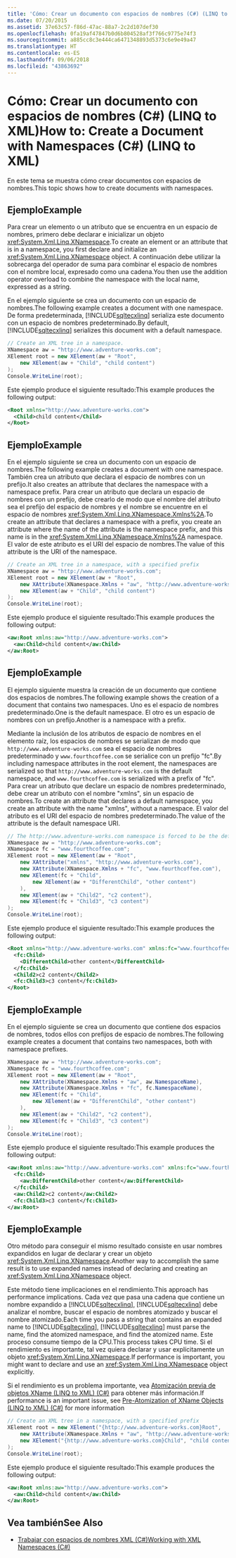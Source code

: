 ```yaml
---
title: 'Cómo: Crear un documento con espacios de nombres (C#) (LINQ to XML)'
ms.date: 07/20/2015
ms.assetid: 37e63c57-f86d-47ac-88a7-2c2d107def30
ms.openlocfilehash: 0fa19af47847b0d6b804528af3f766c9775e74f3
ms.sourcegitcommit: a885cc8c3e444ca6471348893d5373c6e9e49a47
ms.translationtype: HT
ms.contentlocale: es-ES
ms.lasthandoff: 09/06/2018
ms.locfileid: "43863692"
---
```

# <a name="how-to-create-a-document-with-namespaces-c-linq-to-xml"></a><span data-ttu-id="13353-102">Cómo: Crear un documento con espacios de nombres (C#) (LINQ to XML)</span><span class="sxs-lookup"><span data-stu-id="13353-102">How to: Create a Document with Namespaces (C#) (LINQ to XML)</span></span>
<span data-ttu-id="13353-103">En este tema se muestra cómo crear documentos con espacios de nombres.</span><span class="sxs-lookup"><span data-stu-id="13353-103">This topic shows how to create documents with namespaces.</span></span>  
  
## <a name="example"></a><span data-ttu-id="13353-104">Ejemplo</span><span class="sxs-lookup"><span data-stu-id="13353-104">Example</span></span>  
 <span data-ttu-id="13353-105">Para crear un elemento o un atributo que se encuentra en un espacio de nombres, primero debe declarar e inicializar un objeto <xref:System.Xml.Linq.XNamespace>.</span><span class="sxs-lookup"><span data-stu-id="13353-105">To create an element or an attribute that is in a namespace, you first declare and initialize an <xref:System.Xml.Linq.XNamespace> object.</span></span> <span data-ttu-id="13353-106">A continuación debe utilizar la sobrecarga del operador de suma para combinar el espacio de nombres con el nombre local, expresado como una cadena.</span><span class="sxs-lookup"><span data-stu-id="13353-106">You then use the addition operator overload to combine the namespace with the local name, expressed as a string.</span></span>  
  
 <span data-ttu-id="13353-107">En el ejemplo siguiente se crea un documento con un espacio de nombres.</span><span class="sxs-lookup"><span data-stu-id="13353-107">The following example creates a document with one namespace.</span></span> <span data-ttu-id="13353-108">De forma predeterminada, [!INCLUDE[sqltecxlinq](~/includes/sqltecxlinq-md.md)] serializa este documento con un espacio de nombres predeterminado.</span><span class="sxs-lookup"><span data-stu-id="13353-108">By default, [!INCLUDE[sqltecxlinq](~/includes/sqltecxlinq-md.md)] serializes this document with a default namespace.</span></span>  
  
```csharp  
// Create an XML tree in a namespace.  
XNamespace aw = "http://www.adventure-works.com";  
XElement root = new XElement(aw + "Root",  
    new XElement(aw + "Child", "child content")  
);  
Console.WriteLine(root);  
```  
  
 <span data-ttu-id="13353-109">Este ejemplo produce el siguiente resultado:</span><span class="sxs-lookup"><span data-stu-id="13353-109">This example produces the following output:</span></span>  
  
```xml  
<Root xmlns="http://www.adventure-works.com">  
  <Child>child content</Child>  
</Root>  
```  
  
## <a name="example"></a><span data-ttu-id="13353-110">Ejemplo</span><span class="sxs-lookup"><span data-stu-id="13353-110">Example</span></span>  
 <span data-ttu-id="13353-111">En el ejemplo siguiente se crea un documento con un espacio de nombres.</span><span class="sxs-lookup"><span data-stu-id="13353-111">The following example creates a document with one namespace.</span></span> <span data-ttu-id="13353-112">También crea un atributo que declara el espacio de nombres con un prefijo.</span><span class="sxs-lookup"><span data-stu-id="13353-112">It also creates an attribute that declares the namespace with a namespace prefix.</span></span> <span data-ttu-id="13353-113">Para crear un atributo que declara un espacio de nombres con un prefijo, debe crearlo de modo que el nombre del atributo sea el prefijo del espacio de nombres y el nombre se encuentre en el espacio de nombres <xref:System.Xml.Linq.XNamespace.Xmlns%2A>.</span><span class="sxs-lookup"><span data-stu-id="13353-113">To create an attribute that declares a namespace with a prefix, you create an attribute where the name of the attribute is the namespace prefix, and this name is in the <xref:System.Xml.Linq.XNamespace.Xmlns%2A> namespace.</span></span> <span data-ttu-id="13353-114">El valor de este atributo es el URI del espacio de nombres.</span><span class="sxs-lookup"><span data-stu-id="13353-114">The value of this attribute is the URI of the namespace.</span></span>  
  
```csharp  
// Create an XML tree in a namespace, with a specified prefix  
XNamespace aw = "http://www.adventure-works.com";  
XElement root = new XElement(aw + "Root",  
    new XAttribute(XNamespace.Xmlns + "aw", "http://www.adventure-works.com"),  
    new XElement(aw + "Child", "child content")  
);  
Console.WriteLine(root);  
```  
  
 <span data-ttu-id="13353-115">Este ejemplo produce el siguiente resultado:</span><span class="sxs-lookup"><span data-stu-id="13353-115">This example produces the following output:</span></span>  
  
```xml  
<aw:Root xmlns:aw="http://www.adventure-works.com">  
  <aw:Child>child content</aw:Child>  
</aw:Root>  
```  
  
## <a name="example"></a><span data-ttu-id="13353-116">Ejemplo</span><span class="sxs-lookup"><span data-stu-id="13353-116">Example</span></span>  
 <span data-ttu-id="13353-117">El ejemplo siguiente muestra la creación de un documento que contiene dos espacios de nombres.</span><span class="sxs-lookup"><span data-stu-id="13353-117">The following example shows the creation of a document that contains two namespaces.</span></span> <span data-ttu-id="13353-118">Uno es el espacio de nombres predeterminado.</span><span class="sxs-lookup"><span data-stu-id="13353-118">One is the default namespace.</span></span> <span data-ttu-id="13353-119">El otro es un espacio de nombres con un prefijo.</span><span class="sxs-lookup"><span data-stu-id="13353-119">Another is a namespace with a prefix.</span></span>  
  
 <span data-ttu-id="13353-120">Mediante la inclusión de los atributos de espacio de nombres en el elemento raíz, los espacios de nombres se serializan de modo que `http://www.adventure-works.com` sea el espacio de nombres predeterminado y `www.fourthcoffee.com` se serialice con un prefijo "fc".</span><span class="sxs-lookup"><span data-stu-id="13353-120">By including namespace attributes in the root element, the namespaces are serialized so that `http://www.adventure-works.com` is the default namespace, and `www.fourthcoffee.com` is serialized with a prefix of "fc".</span></span> <span data-ttu-id="13353-121">Para crear un atributo que declare un espacio de nombres predeterminado, debe crear un atributo con el nombre "xmlns", sin un espacio de nombres.</span><span class="sxs-lookup"><span data-stu-id="13353-121">To create an attribute that declares a default namespace, you create an attribute with the name "xmlns", without a namespace.</span></span> <span data-ttu-id="13353-122">El valor del atributo es el URI del espacio de nombres predeterminado.</span><span class="sxs-lookup"><span data-stu-id="13353-122">The value of the attribute is the default namespace URI.</span></span>  
  
```csharp  
// The http://www.adventure-works.com namespace is forced to be the default namespace.  
XNamespace aw = "http://www.adventure-works.com";  
XNamespace fc = "www.fourthcoffee.com";  
XElement root = new XElement(aw + "Root",  
    new XAttribute("xmlns", "http://www.adventure-works.com"),  
    new XAttribute(XNamespace.Xmlns + "fc", "www.fourthcoffee.com"),  
    new XElement(fc + "Child",  
        new XElement(aw + "DifferentChild", "other content")  
    ),  
    new XElement(aw + "Child2", "c2 content"),  
    new XElement(fc + "Child3", "c3 content")  
);  
Console.WriteLine(root);  
```  
  
 <span data-ttu-id="13353-123">Este ejemplo produce el siguiente resultado:</span><span class="sxs-lookup"><span data-stu-id="13353-123">This example produces the following output:</span></span>  
  
```xml  
<Root xmlns="http://www.adventure-works.com" xmlns:fc="www.fourthcoffee.com">  
  <fc:Child>  
    <DifferentChild>other content</DifferentChild>  
  </fc:Child>  
  <Child2>c2 content</Child2>  
  <fc:Child3>c3 content</fc:Child3>  
</Root>  
```  
  
## <a name="example"></a><span data-ttu-id="13353-124">Ejemplo</span><span class="sxs-lookup"><span data-stu-id="13353-124">Example</span></span>  
 <span data-ttu-id="13353-125">En el ejemplo siguiente se crea un documento que contiene dos espacios de nombres, todos ellos con prefijos de espacio de nombres.</span><span class="sxs-lookup"><span data-stu-id="13353-125">The following example creates a document that contains two namespaces, both with namespace prefixes.</span></span>  
  
```csharp  
XNamespace aw = "http://www.adventure-works.com";  
XNamespace fc = "www.fourthcoffee.com";  
XElement root = new XElement(aw + "Root",  
    new XAttribute(XNamespace.Xmlns + "aw", aw.NamespaceName),  
    new XAttribute(XNamespace.Xmlns + "fc", fc.NamespaceName),  
    new XElement(fc + "Child",  
        new XElement(aw + "DifferentChild", "other content")  
    ),  
    new XElement(aw + "Child2", "c2 content"),  
    new XElement(fc + "Child3", "c3 content")  
);  
Console.WriteLine(root);  
```  
  
 <span data-ttu-id="13353-126">Este ejemplo produce el siguiente resultado:</span><span class="sxs-lookup"><span data-stu-id="13353-126">This example produces the following output:</span></span>  
  
```xml  
<aw:Root xmlns:aw="http://www.adventure-works.com" xmlns:fc="www.fourthcoffee.com">  
  <fc:Child>  
    <aw:DifferentChild>other content</aw:DifferentChild>  
  </fc:Child>  
  <aw:Child2>c2 content</aw:Child2>  
  <fc:Child3>c3 content</fc:Child3>  
</aw:Root>  
```  
  
## <a name="example"></a><span data-ttu-id="13353-127">Ejemplo</span><span class="sxs-lookup"><span data-stu-id="13353-127">Example</span></span>  
 <span data-ttu-id="13353-128">Otro método para conseguir el mismo resultado consiste en usar nombres expandidos en lugar de declarar y crear un objeto <xref:System.Xml.Linq.XNamespace>.</span><span class="sxs-lookup"><span data-stu-id="13353-128">Another way to accomplish the same result is to use expanded names instead of declaring and creating an <xref:System.Xml.Linq.XNamespace> object.</span></span>  
  
 <span data-ttu-id="13353-129">Este método tiene implicaciones en el rendimiento.</span><span class="sxs-lookup"><span data-stu-id="13353-129">This approach has performance implications.</span></span> <span data-ttu-id="13353-130">Cada vez que pasa una cadena que contiene un nombre expandido a [!INCLUDE[sqltecxlinq](~/includes/sqltecxlinq-md.md)], [!INCLUDE[sqltecxlinq](~/includes/sqltecxlinq-md.md)] debe analizar el nombre, buscar el espacio de nombres atomizado y buscar el nombre atomizado.</span><span class="sxs-lookup"><span data-stu-id="13353-130">Each time you pass a string that contains an expanded name to [!INCLUDE[sqltecxlinq](~/includes/sqltecxlinq-md.md)], [!INCLUDE[sqltecxlinq](~/includes/sqltecxlinq-md.md)] must parse the name, find the atomized namespace, and find the atomized name.</span></span> <span data-ttu-id="13353-131">Este proceso consume tiempo de la CPU.</span><span class="sxs-lookup"><span data-stu-id="13353-131">This process takes CPU time.</span></span> <span data-ttu-id="13353-132">Si el rendimiento es importante, tal vez quiera declarar y usar explícitamente un objeto <xref:System.Xml.Linq.XNamespace>.</span><span class="sxs-lookup"><span data-stu-id="13353-132">If performance is important, you might want to declare and use an <xref:System.Xml.Linq.XNamespace> object explicitly.</span></span>  
  
 <span data-ttu-id="13353-133">Si el rendimiento es un problema importante, vea [Atomización previa de objetos XName (LINQ to XML) (C#)](../../../../csharp/programming-guide/concepts/linq/pre-atomization-of-xname-objects-linq-to-xml.md) para obtener más información.</span><span class="sxs-lookup"><span data-stu-id="13353-133">If performance is an important issue, see [Pre-Atomization of XName Objects (LINQ to XML) (C#)](../../../../csharp/programming-guide/concepts/linq/pre-atomization-of-xname-objects-linq-to-xml.md) for more information</span></span>  
  
```csharp  
// Create an XML tree in a namespace, with a specified prefix  
XElement root = new XElement("{http://www.adventure-works.com}Root",  
    new XAttribute(XNamespace.Xmlns + "aw", "http://www.adventure-works.com"),  
    new XElement("{http://www.adventure-works.com}Child", "child content")  
);  
Console.WriteLine(root);  
```  
  
 <span data-ttu-id="13353-134">Este ejemplo produce el siguiente resultado:</span><span class="sxs-lookup"><span data-stu-id="13353-134">This example produces the following output:</span></span>  
  
```xml  
<aw:Root xmlns:aw="http://www.adventure-works.com">  
  <aw:Child>child content</aw:Child>  
</aw:Root>  
```  
  
## <a name="see-also"></a><span data-ttu-id="13353-135">Vea también</span><span class="sxs-lookup"><span data-stu-id="13353-135">See Also</span></span>

- [<span data-ttu-id="13353-136">Trabajar con espacios de nombres XML (C#)</span><span class="sxs-lookup"><span data-stu-id="13353-136">Working with XML Namespaces (C#)</span></span>](../../../../csharp/programming-guide/concepts/linq/working-with-xml-namespaces.md)

